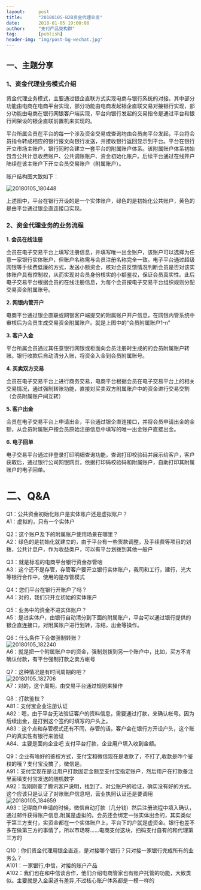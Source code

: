```yaml
---                           
layout:     post                                                
title:      "20180105-B2B资金代理业务"                                                                               
date:       2018-01-05 19:00:00                                                                               
author:     "支付产品架构群"                                          
tag:		[publish]                                    
header-img: "img/post-bg-wechat.jpg"                                         
---
```


## 一、主题分享

### 1、资金代理业务模式介绍

资金代理业务模式，主要通过银企直联方式实现电商与银行系统的对接。其中部分功能由电商在电商平台实现，部分功能由电商发起银企直联交易对接银行实现，部分功能由电商在银行网银客户端实现，平台向银行发起的交易指令是通过平台和银行间架设的银企直联前置机来实现的。   

平台所属会员在平台的每一个涉及资金交易或查询均由会员向平台发起，平台将会员指令转成相应的银行报文向银行发送，并接收银行返回显示到平台。平台在银行开立市场主账户，银行同时会建立一套平台的附属账户体系。该附属账户体系初始包含公共计息收费账户、公共调账账户、资金初始化账户。后续平台通过在线开户陆续在该主账户下开立会员交易账户（附属账户）。

账户结构图大致如下：

![20180105_180448](http://static.cocolian.org/img/201801/20180105_180448.png)

上述图中，平台在银行开设的是一个实体账户，绿色的是初始化公共账户，黄色的是由平台通过银企直连接口实现。

### 2、资金代理业务的业务流程

**1. 会员在线注册**  

会员在电子交易平台上填写注册信息，并填写唯一出金账户，该账户可以选择为任意一家银行实体账户，但账户名称需与会员注册名称完全一致。电子平台通过超级网银等手续费低廉的方式，发送小额资金，核对会员反馈情况判断会员是否对该实体账户具有控制权，从而实现对会员身份核实的小额鉴权，保证会员真实性。此后电子交易平台根据会员的在线注册信息，为每个会员按电子交易平台组织规则分配交易资金附属账号。

**2. 网银内管开户**  

电商平台通过银企直联或网银客户端提交的附属账户开户信息，在网银内管系统中审核后为会员生成交易资金附属账户。就是上图中的“会员附属账户1-n”

**3. 客户入金**  

平台所属会员通过其任意银行网银或柜面向会员注册时生成的的会员附属账户转账。银行收款后自动清分入账，将资金入金到会员附属账号。

**4. 买卖双方交易**  

会员在电子交易平台上进行商务交易，电商平台根据会员在电子交易平台上的相关交易情况，通过强制转账功能，直接对买卖双方附属账户中的资金进行交易交割（会员附属账户间互转）

**5. 客户出金**  

会员在电子交易平台上申请出金，平台通过银企直连接口，并将会员申请出金的金额，从会员附属账户按会员原始注册信息中填写的唯一出金账户直接出金。

**6. 电子回单**  

电子交易平台通过非登录打印明细查询功能，查询打印校验码并展示给客户，客户获取后，通过银行公司网银网页，依据打印码校验码和附属账户，自助打印其附属账户的电子回单。

# 二、Q&A

Q1：公共资金初始化账户是实体账户还是虚拟账户？  
A1：虚拟的，只有一个实体户

Q2：这个账户及下的附属账户使用场景在哪里？  
A2：绿色的是初始化就建立的，由于平台有一些货款调整，及手续费等项目的划拨，公共计息户，作为收益类户，可以有平台划拨到其他一般户

Q3：就是标准的电商平台银行资金存管哈  
A3：这个还不是存管，存管客户要开立银行实体账户，我司和工行，建行，光大等银行合作中，使用的是存管模式

Q4：您们平台在银行开账户了吗？  
A4：对的，我们只开立初始的实体账户

Q5：业务中的资金不进实体账户？  
A5：是进实体户，由银行自动清分到下面的附属账户，平台可以通过银行提供的银企直连接口，对附属账户进行划转，冻结，出金等操作。

Q6：什么条件下会做强制转账？  
![20180105_182240](http://static.cocolian.org/img/201801/20180105_182240.png)   
A6：就是把一个附属账户中的资金，强制划拨到另一个账户中，比如，买方不肯确认付款，有平台强制打款之卖方帐号

Q7：这种情况是有时间周期的吧？  
![20180105_182706](http://static.cocolian.org/img/201801/20180105_182706.png)   
A7：对的，这个周期，由交易平台通过规则来操作

Q8：打款鉴权？  
A81：支付宝企业注册认证  
A82：嗯，由于平台无法验证客户的资料信息，需要通过打款，来确认帐号。因为后续出金，是打到这个签约时填写的户头上。  
A83：这个点和存管模式还有不同，存管的话，客户会在银行方开设户头，这个账户的真实性有银行来验证  
A84、主要是面向企业吧 支付平台打款，企业用户填入收到金额。

Q9：企业有啥好的鉴权方式，支付宝和微信现在是收款了，不打了,收款是咋个鉴权的哦？支付宝没搞了，微信是。  
A91：支付宝现在是让用户打款固定金额至支付宝指定账户，然后用户在打款备注里面填支付宝发送的随机数字  
A92：我刚刚查了腾讯客户说明，找到了。对公账户的验证，确实没有好的方式。这个应该只是认证了对账账户信息吧，营业执照认证还是要调用![20180105_184659](http://static.cocolian.org/img/201801/20180105_184659.png)   
A93：记得商户申请的时候，微信自动打款（几分钱）然后注册流程中填入确认，通过邮件获得账户信息.附属是虚拟的。会员还会绑定一张实体出金的，其实类似于第三方支付，实资金都在一个实体账户上，平台下的户就是虚资金。银行也差不多在做第三方的事情了，所以市场呀……电商支付这块，扫码支付自有的和代理第三方的

Q10：你们资金代理用银企直连，是对接哪个银行？只对接一家银行完成所有的业务么？  
A101：一家银行,中信，对接的账户产品  
A102：我们也在和中信谈合作，他们介绍电商管家也有账户托管的功能，大致类似。主要就是入金渠道有差异,不过核心账户体系都是一模一样的
